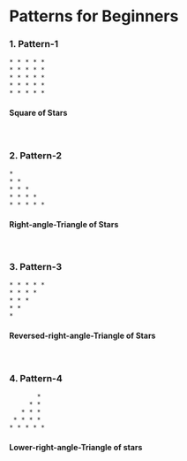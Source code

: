 # Patterns for Beginners
### 1. Pattern-1
```
* * * * * 
* * * * * 
* * * * * 
* * * * * 
* * * * *
```
#### Square of Stars
<br />

 ### 2. Pattern-2
 
 ```
* 
* * 
* * * 
* * * * 
* * * * *
```
#### Right-angle-Triangle of Stars
<br/>

 ### 3. Pattern-3
 
 ```
* * * * * 
* * * * 
* * * 
* * 
* 
```
#### Reversed-right-angle-Triangle of Stars
<br/>

 ### 4. Pattern-4
 
 ```  
        * 
      * * 
    * * * 
  * * * * 
* * * * * 
```
#### Lower-right-angle-Triangle of stars

